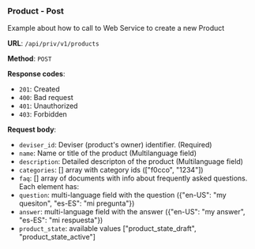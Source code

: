 ### Product - Post

Example about how to call to Web Service to create a new Product

**URL**: `/api/priv/v1/products`

**Method**: `POST`

**Response codes**: 
* `201`: Created
* `400`: Bad request
* `401`: Unauthorized 
* `403`: Forbidden
  
**Request body**: 
* `deviser_id`: Deviser (product's owner) identifier. (Required)
* `name`: Name or title of the product (Multilanguage field)
* `description`: Detailed descripton of the product (Multilanguage field)
* `categories`: [] array with category ids (["f0cco", "1234"])
* `faq`: [] array of documents with info about frequently asked questions. Each element has:
 * `question`: multi-language field with the question ({"en-US": "my quesiton", "es-ES": "mi pregunta"})
 * `answer`: multi-language field with the answer ({"en-US": "my answer", "es-ES": "mi respuesta"})
* `product_state`: available values ["product_state_draft", "product_state_active"]


